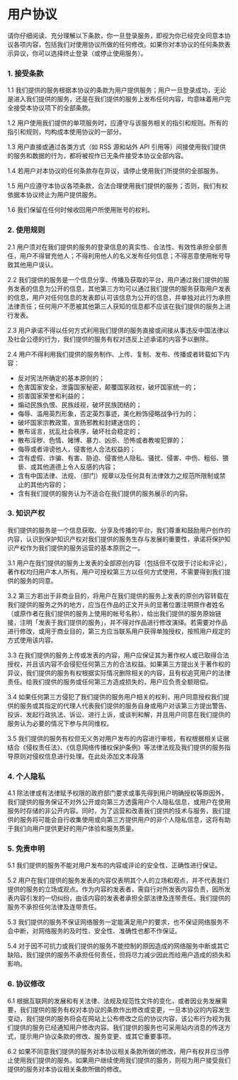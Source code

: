# 用户协议

请你仔细阅读、充分理解以下条款，你一旦登录服务，即视为你已经完全同意本协议各项内容，包括我们对使用协议所做的任何修改。如果你对本协议的任何条款表示异议，你可以选择终止登录（或停止使用服务）。



### 1. 接受条款

1.1 我们提供的服务根据本协议的条款为用户提供服务；用户一旦登录成功，无论是进入我们提供的服务，还是在我们提供的服务上发布任何内容，均意味着用户完全接受本协议项下的全部条款。

1.2 用户使用我们提供的单项服务时，应遵守与该服务相关的指引和规则。所有的指引和规则，均构成本使用协议的一部分。

1.3 用户直接或通过各类方式（如 RSS 源和站外 API 引用等）间接使用我们提供的服务和数据的行为，都将被视作已无条件接受本协议全部内容。

1.4 若用户对本协议的任何条款存在异议，请停止使用我们所提供的全部服务。

1.5 用户应遵守本协议各项条款，合法合理使用我们提供的服务；否则，我们有权依据本协议终止为用户提供服务。

1.6 我们保留在任何时候收回用户所使用账号的权利。



### 2. 使用规则

2.1 用户须对在我们提供的服务的登录信息的真实性、合法性、有效性承担全部责任，用户不得冒充他人；不得利用他人的名义发布任何信息；不得恶意使用帐号导致其他用户误认。

2.2 我们提供的服务是一个信息分享、传播及获取的平台，用户通过我们提供的服务发表的信息为公开的信息，其他第三方均可以通过我们提供的服务获取用户发表的信息，用户对任何信息的发表即认可该信息为公开的信息，并单独对此行为承担法律责任；任何用户不愿被其他第三人获知的信息都不应该在我们提供的服务上进行发表。

2.3 用户承诺不得以任何方式利用我们提供的服务直接或间接从事违反中国法律以及社会公德的行为，我们提供的服务有权对违反上述承诺的内容予以删除。

2.4 用户不得利用我们提供的服务制作、上传、复制、发布、传播或者转载如下内容：

- 反对宪法所确定的基本原则的；
- 危害国家安全，泄露国家秘密，颠覆国家政权，破坏国家统一的；
- 损害国家荣誉和利益的；
- 煽动民族仇恨、民族歧视，破坏民族团结的；
- 侮辱、滥用英烈形象，否定英烈事迹，美化粉饰侵略战争行为的；
- 破坏国家宗教政策，宣扬邪教和封建迷信的；
- 散布谣言，扰乱社会秩序，破坏社会稳定的；
- 散布淫秽、色情、赌博、暴力、凶杀、恐怖或者教唆犯罪的；
- 侮辱或者诽谤他人，侵害他人合法权益的；
- 含有虚假、诈骗、有害、胁迫、侵害他人隐私、骚扰、侵害、中伤、粗俗、猥亵、或其他道德上令人反感的内容；
- 含有中国法律、法规、（部门）规章以及任何具有法律效力之规范所限制或禁止的其他内容的；
- 含有我们提供的服务认为不适合在我们提供的服务展示的内容。



### 3. 知识产权

我们提供的服务是一个信息获取、分享及传播的平台，我们尊重和鼓励用户创作的内容，认识到保护知识产权对我们提供的服务生存与发展的重要性，承诺将保护知识产权作为我们提供的服务运营的基本原则之一。

3.1 用户在我们提供的服务上发表的全部原创内容（包括但不仅限于讨论和评论），著作权均归用户本人所有。用户可授权第三方以任何方式使用，不需要得到我们提供的服务的同意。

3.2 第三方若出于非商业目的，将用户在我们提供的服务上发表的原创内容转载在我们提供的服务之外的地方，应当在作品的正文开头的显著位置注明原作者姓名（或原作者在我们提供的服务上使用的帐号名称），给出我们提供的服务原始链接，注明「发表于我们提供的服务」，并不得对作品进行修改演绎。若需要对作品进行修改，或用于商业目的，第三方应当联系用户获得单独授权，按照用户规定的方式使用该内容。

3.3 在我们提供的服务上传或发表的内容，用户应保证其为著作权人或已取得合法授权，并且该内容不会侵犯任何第三方的合法权益。如果第三方提出关于著作权的异议，我们提供的服务有权根据实际情况删除相关的内容，且有权追究用户的法律责任。给我们提供的服务或任何第三方造成损失的，用户应负责全额赔偿。

3.4 如果任何第三方侵犯了我们提供的服务用户相关的权利，用户同意授权我们提供的服务或其指定的代理人代表我们提供的服务自身或用户对该第三方提出警告、投诉、发起行政执法、诉讼、进行上诉，或谈判和解，并且用户同意在我们提供的服务认为必要的情况下参与共同维权。

3.5 我们提供的服务有权但无义务对用户发布的内容进行审核，有权根据相关证据结合《侵权责任法》、《信息网络传播权保护条例》等法律法规及我们提供的服务指导原则对侵权信息进行处理。在此处添加文本段落



### 4. 个人隐私

4.1 除法律或有法律赋予权限的政府部门要求或事先得到用户明确授权等原因外，我们提供的服务保证不对外公开或向第三方透露用户个人隐私信息，或用户在使用服务时存储的非公开内容。同时，为了运营和改善我们提供的技术与服务，我们提供的服务将可能会自行收集使用或向第三方提供用户的非个人隐私信息，这将有助于我们向用户提供更好的用户体验和服务质量。



### 5. 免责申明

5.1 我们提供的服务不能对用户发布的内容或评论的安全性、正确性进行保证。

5.2 用户在我们提供的服务发表的内容仅表明其个人的立场和观点，并不代表我们提供的服务的立场或观点。作为内容的发表者，需自行对所发表内容负责，因所发表内容引发的一切纠纷，由该内容的发表者承担全部法律及连带责任。我们提供的服务不承担任何法律及连带责任。

5.3 我们提供的服务不保证网络服务一定能满足用户的要求，也不保证网络服务不会中断，对网络服务的及时性、安全性、准确性也都不作保证。

5.4 对于因不可抗力或我们提供的服务不能控制的原因造成的网络服务中断或其它缺陷，我们提供的服务不承担任何责任，但将尽力减少因此而给用户造成的损失和影响。



### 6. 协议修改

6.1 根据互联网的发展和有关法律、法规及规范性文件的变化，或者因业务发展需要，我们提供的服务有权对本协议的条款作出修改或变更，一旦本协议的内容发生变动，我们提供的服务将会在网站上公布修改之后的协议内容，该公布行为视为我们提供的服务已经通知用户修改内容。我们提供的服务也可采用站内消息的传送方式，提示用户协议条款的修改、服务变更、或其它重要事项。

6.2 如果不同意我们提供的服务对本协议相关条款所做的修改，用户有权并应当停止使用我们提供的服务。如果用户继续使用我们提供的服务，则视为用户接受我们提供的服务对本协议相关条款所做的修改。